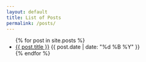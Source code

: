 ```yaml
---
layout: default
title: List of Posts 
permalink: /posts/
---
```


<ul>
  {% for post in site.posts %}
    <li>
      <a href="{{ post.url }}">{{ post.title }}</a> {{ post.date | date: "%d %B %Y" }}
    </li>
  {% endfor %}
</ul>